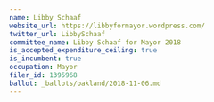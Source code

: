 ```yaml
---
name: Libby Schaaf
website_url: https://libbyformayor.wordpress.com/
twitter_url: LibbySchaaf
committee_name: Libby Schaaf for Mayor 2018
is_accepted_expenditure_ceiling: true
is_incumbent: true
occupation: Mayor
filer_id: 1395968
ballot: _ballots/oakland/2018-11-06.md
---
```

